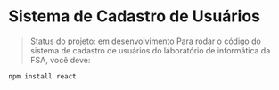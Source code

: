 # Sistema de Cadastro de Usuários
> Status do projeto: em desenvolvimento
 Para rodar o código do sistema de cadastro de usuários do laboratório de informática da FSA, você deve:


```
npm install react 
```
